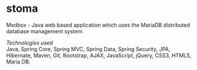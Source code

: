 stoma
=====
Medbox - Java web based application which uses the MariaDB distributed database management system.

*Technologies used*
<br/>
Java, Spring Core, Spring MVC, Spring Data, Spring Security, JPA, Hibernate, Maven, Git, Bootstrap, AJAX, JavaScript, jQuery, CSS3, HTML5, Maria DB.
<br/>
<br/>
